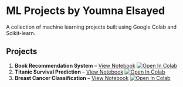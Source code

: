 # ML Projects by Youmna Elsayed

A collection of machine learning projects built using Google Colab and Scikit-learn.

## Projects
1. **Book Recommendation System** – [View Notebook](BookRecommendationSystem/BookRecommendationSystem.ipynb)
[![Open In Colab](https://colab.research.google.com/assets/colab-badge.svg)](https://colab.research.google.com/drive/1YuO6zlurYj5zGNO1JKpQrzYr3avQ50z4?usp=sharing)
2. **Titanic Survival Prediction** – [View Notebook](TitanicSurvivalPrediction/TitanicSurvivalPrediction.ipynb)
[![Open In Colab](https://colab.research.google.com/assets/colab-badge.svg)](https://colab.research.google.com/drive/1h4jZ_Y8XWOZG2RFSamhywFMufWtsN14e?usp=sharing)
3. **Breast Cancer Classification** – [View Notebook](BreastCancerClassification/BreastCancerClassification.ipynb)
[![Open In Colab](https://colab.research.google.com/assets/colab-badge.svg)](https://colab.research.google.com/drive/1GQvhsk8jrd8B6PhkpT5ODVGGTqdJ4bu3?usp=sharing)
